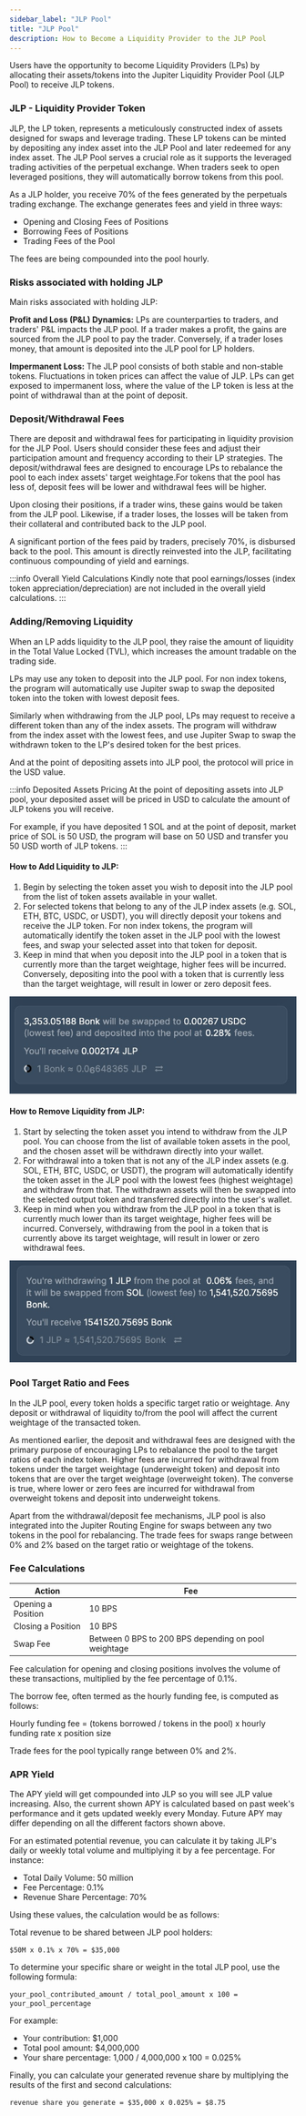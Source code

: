 ```yaml
---
sidebar_label: "JLP Pool"
title: "JLP Pool"
description: How to Become a Liquidity Provider to the JLP Pool
---
```


Users have the opportunity to become Liquidity Providers (LPs) by allocating their assets/tokens into the Jupiter Liquidity Provider Pool (JLP Pool) to receive JLP tokens.

### JLP - Liquidity Provider Token

JLP, the LP token, represents a meticulously constructed index of assets designed for swaps and leverage trading. These LP tokens can be minted by depositing any index asset into the JLP Pool and later redeemed for any index asset. The JLP Pool serves a crucial role as it supports the leveraged trading activities of the perpetual exchange. When traders seek to open leveraged positions, they will automatically borrow tokens from this pool.

As a JLP holder, you receive 70% of the fees generated by the perpetuals trading exchange. The exchange generates fees and yield in three ways:

- Opening and Closing Fees of Positions
- Borrowing Fees of Positions
- Trading Fees of the Pool

The fees are being compounded into the pool hourly.

### Risks associated with holding JLP
Main risks associated with holding JLP:

**Profit and Loss (P&L) Dynamics:** LPs are counterparties to traders, and traders' P&L impacts the JLP pool. If a trader makes a profit, the gains are sourced from the JLP pool to pay the trader. Conversely, if a trader loses money, that amount is deposited into the JLP pool for LP holders.

**Impermanent Loss:** The JLP pool consists of both stable and non-stable tokens. Fluctuations in token prices can affect the value of JLP. LPs can get exposed to impermanent loss, where the value of the LP token is less at the point of withdrawal than at the point of deposit.

### Deposit/Withdrawal Fees

There are deposit and withdrawal fees for participating in liquidity provision for the JLP Pool. Users should consider these fees and adjust their participation amount and frequency according to their LP strategies. The deposit/withdrawal fees are designed to encourage LPs to rebalance the pool to each index assets' target weightage.For tokens that the pool has less of, deposit fees will be lower and withdrawal fees will be higher.

Upon closing their positions, if a trader wins, these gains would be taken from the JLP pool. Likewise, if a trader loses, the losses will be taken from their collateral and contributed back to the JLP pool.

A significant portion of the fees paid by traders, precisely 70%, is disbursed back to the pool. This amount is directly reinvested into the JLP, facilitating continuous compounding of yield and earnings.

:::info Overall Yield Calculations
Kindly note that pool earnings/losses (index token appreciation/depreciation) are not included in the overall yield calculations.
:::


### Adding/Removing Liquidity

When an LP adds liquidity to the JLP pool, they raise the amount of liquidity in the Total Value Locked (TVL), which increases the amount tradable on the trading side.

LPs may use any token to deposit into the JLP pool. For non index tokens, the program will automatically use Jupiter swap to swap the deposited token into the token with lowest deposit fees. 

Similarly when withdrawing from the JLP pool, LPs may request to receive a different token than any of the index assets. The program will withdraw from the index asset with the lowest fees, and use Jupiter Swap to swap the withdrawn token to the LP's desired token for the best prices.

And at the point of depositing assets into JLP pool, the protocol will price in the USD value.

:::info Deposited Assets Pricing
At the point of depositing assets into JLP pool, your deposited asset will be priced in USD to calculate the amount of JLP tokens you will receive. 

For example, if you have deposited 1 SOL and at the point of deposit, market price of SOL is 50 USD, the program will base on 50 USD and transfer you 50 USD worth of JLP tokens.
:::


#### How to Add Liquidity to JLP:

1. Begin by selecting the token asset you wish to deposit into the JLP pool from the list of token assets available in your wallet.
2. For selected tokens that belong to any of the JLP index assets (e.g. SOL, ETH, BTC, USDC, or USDT), you will directly deposit your tokens and receive the JLP token. For non index tokens, the program will automatically identify the token asset in the JLP pool with the lowest fees, and swap your selected asset into that token for deposit.
3. Keep in mind that when you deposit into the JLP pool in a token that is currently more than the target weightage, higher fees will be incurred. Conversely, depositing into the pool with a token that is currently less than the target weightage, will result in lower or zero deposit fees.


![JLP1](../img/jlp1.jpg)

#### How to Remove Liquidity from JLP:

1. Start by selecting the token asset you intend to withdraw from the JLP pool. You can choose from the list of available token assets in the pool, and the chosen asset will be withdrawn directly into your wallet.
2. For withdrawal into a token that is not any of the JLP index assets (e.g. SOL, ETH, BTC, USDC, or USDT), the program will automatically identify the token asset in the JLP pool with the lowest fees (highest weightage) and withdraw from that. The withdrawn assets will then be swapped into the selected output token and transferred directly into the user's wallet.
3. Keep in mind when you withdraw from the JLP pool in a token that is currently much lower than its target weightage, higher fees will be incurred. Conversely, withdrawing from the pool in a token that is currently above its target weightage, will result in lower or zero withdrawal fees.


![JLP2](../img/jlp2.jpg)

### Pool Target Ratio and Fees

In the JLP pool, every token holds a specific target ratio or weightage. Any deposit or withdrawal of liquidity to/from the pool will affect the current weightage of the transacted token. 

As mentioned earlier, the deposit and withdrawal fees are designed with the primary purpose of encouraging LPs to rebalance the pool to the target ratios of each index token. Higher fees are incurred for withdrawal from tokens under the target weightage (underweight token) and deposit into tokens that are over the target weightage (overweight token). The converse is true, where lower or zero fees are incurred for withdrawal from overweight tokens and deposit into underweight tokens.

Apart from the withdrawal/deposit fee mechanisms, JLP pool is also integrated into the Jupiter Routing Engine for swaps between any two tokens in the pool for rebalancing. The trade fees for swaps range between 0% and 2% based on the target ratio or weightage of the tokens.

### Fee Calculations

| Action | Fee |
|---|---|
| Opening a Position | 10 BPS |
| Closing a Position | 10 BPS |
| Swap Fee | Between 0 BPS to 200 BPS depending on pool weightage |

Fee calculation for opening and closing positions involves the volume of these transactions, multiplied by the fee percentage of 0.1%.

The borrow fee, often termed as the hourly funding fee, is computed as follows:

Hourly funding fee = (tokens borrowed / tokens in the pool) x hourly funding rate x position size

Trade fees for the pool typically range between 0% and 2%.

### APR Yield

The APY yield will get compounded into JLP so you will see JLP value increasing. Also, the current shown APY is calculated based on past week's performance and it gets updated weekly every Monday. Future APY may differ depending on all the different factors shown above.

For an estimated potential revenue, you can calculate it by taking JLP's daily or weekly total volume and multiplying it by a fee percentage. For instance:

* Total Daily Volume: 50 million
* Fee Percentage: 0.1%
* Revenue Share Percentage: 70%

Using these values, the calculation would be as follows:

Total revenue to be shared between JLP pool holders:

```
$50M x 0.1% x 70% = $35,000
```

To determine your specific share or weight in the total JLP pool, use the following formula:

```
your_pool_contributed_amount / total_pool_amount x 100 = your_pool_percentage
```

For example:

* Your contribution: $1,000
* Total pool amount: $4,000,000
* Your share percentage: 1,000 / 4,000,000 x 100 = 0.025%

Finally, you can calculate your generated revenue share by multiplying the results of the first and second calculations:

```
revenue share you generate = $35,000 x 0.025% = $8.75
```
